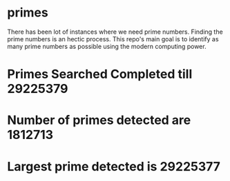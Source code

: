 # primes
There has been lot of instances where we need prime numbers. Finding the prime numbers is an hectic process. This repo's main goal is to identify as many prime numbers as possible using the modern computing power.

# Primes Searched Completed till 29225379
# Number of primes detected are 1812713
# Largest prime detected is 29225377

